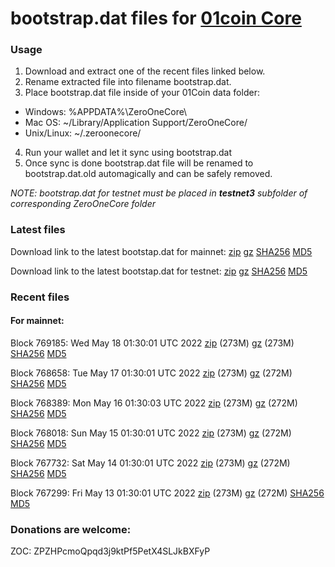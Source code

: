 # bootstrap.dat files for [01coin Core](https://01coin.io)

### Usage

1. Download and extract one of the recent files linked below.
2. Rename extracted file into filename bootstrap.dat.
3. Place bootstrap.dat file inside of your 01Coin data folder:
 - Windows: %APPDATA%\ZeroOneCore\
 - Mac OS: ~/Library/Application Support/ZeroOneCore/
 - Unix/Linux: ~/.zeroonecore/
4. Run your wallet and let it sync using bootstrap.dat
5. Once sync is done bootstrap.dat file will be renamed to bootstrap.dat.old automagically and can be safely removed.

_NOTE: bootstrap.dat for testnet must be placed in **testnet3** subfolder of corresponding ZeroOneCore folder_

### Latest files
Download link to the latest bootstap.dat for mainnet: [zip](https://files.01coin.io/mainnet/bootstrap.dat.zip) [gz](https://files.01coin.io/mainnet/bootstrap.dat.tar.gz) [SHA256](https://files.01coin.io/mainnet/sha256.txt) [MD5](https://files.01coin.io/mainnet/md5.txt)

Download link to the latest bootstap.dat for testnet: [zip](https://files.01coin.io/testnet/bootstrap.dat.zip) [gz](https://files.01coin.io/testnet/bootstrap.dat.tar.gz) [SHA256](https://files.01coin.io/testnet/sha256.txt) [MD5](https://files.01coin.io/testnet/md5.txt)

### Recent files

#### For mainnet:

Block 769185: Wed May 18 01:30:01 UTC 2022 [zip](https://files.01coin.io/mainnet/2022-05-18/bootstrap.dat.zip) (273M) [gz](https://files.01coin.io/mainnet/2022-05-18/bootstrap.dat.tar.gz) (273M) [SHA256](https://files.01coin.io/mainnet/2022-05-18/sha256.txt) [MD5](https://files.01coin.io/mainnet/2022-05-18/md5.txt)

Block 768658: Tue May 17 01:30:01 UTC 2022 [zip](https://files.01coin.io/mainnet/2022-05-17/bootstrap.dat.zip) (273M) [gz](https://files.01coin.io/mainnet/2022-05-17/bootstrap.dat.tar.gz) (272M) [SHA256](https://files.01coin.io/mainnet/2022-05-17/sha256.txt) [MD5](https://files.01coin.io/mainnet/2022-05-17/md5.txt)

Block 768389: Mon May 16 01:30:03 UTC 2022 [zip](https://files.01coin.io/mainnet/2022-05-16/bootstrap.dat.zip) (273M) [gz](https://files.01coin.io/mainnet/2022-05-16/bootstrap.dat.tar.gz) (272M) [SHA256](https://files.01coin.io/mainnet/2022-05-16/sha256.txt) [MD5](https://files.01coin.io/mainnet/2022-05-16/md5.txt)

Block 768018: Sun May 15 01:30:01 UTC 2022 [zip](https://files.01coin.io/mainnet/2022-05-15/bootstrap.dat.zip) (273M) [gz](https://files.01coin.io/mainnet/2022-05-15/bootstrap.dat.tar.gz) (272M) [SHA256](https://files.01coin.io/mainnet/2022-05-15/sha256.txt) [MD5](https://files.01coin.io/mainnet/2022-05-15/md5.txt)

Block 767732: Sat May 14 01:30:01 UTC 2022 [zip](https://files.01coin.io/mainnet/2022-05-14/bootstrap.dat.zip) (273M) [gz](https://files.01coin.io/mainnet/2022-05-14/bootstrap.dat.tar.gz) (272M) [SHA256](https://files.01coin.io/mainnet/2022-05-14/sha256.txt) [MD5](https://files.01coin.io/mainnet/2022-05-14/md5.txt)

Block 767299: Fri May 13 01:30:01 UTC 2022 [zip](https://files.01coin.io/mainnet/2022-05-13/bootstrap.dat.zip) (273M) [gz](https://files.01coin.io/mainnet/2022-05-13/bootstrap.dat.tar.gz) (272M) [SHA256](https://files.01coin.io/mainnet/2022-05-13/sha256.txt) [MD5](https://files.01coin.io/mainnet/2022-05-13/md5.txt)


### Donations are welcome:

ZOC: ZPZHPcmoQpqd3j9ktPf5PetX4SLJkBXFyP
